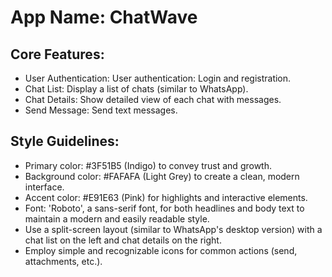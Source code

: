 # **App Name**: ChatWave

## Core Features:

- User Authentication: User authentication: Login and registration.
- Chat List: Display a list of chats (similar to WhatsApp).
- Chat Details: Show detailed view of each chat with messages.
- Send Message: Send text messages.

## Style Guidelines:

- Primary color: #3F51B5 (Indigo) to convey trust and growth.
- Background color: #FAFAFA (Light Grey) to create a clean, modern interface.
- Accent color: #E91E63 (Pink) for highlights and interactive elements.
- Font: 'Roboto', a sans-serif font, for both headlines and body text to maintain a modern and easily readable style.
- Use a split-screen layout (similar to WhatsApp's desktop version) with a chat list on the left and chat details on the right.
- Employ simple and recognizable icons for common actions (send, attachments, etc.).